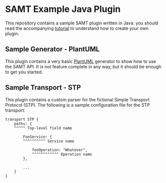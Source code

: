 # SAMT Example Java Plugin

This repository contains a sample SAMT plugin written in Java.
you should read the accompanying [tutorial](https://github.com/samtkit/core/wiki/Authoring-Generators) to understand how to create your own plugin.

## Sample Generator - PlantUML

This plugin contains a very basic [PlantUML](https://plantuml.com/) generator to show how to use the SAMT API.
It is not feature complete in any way, but it should be enough to get you started.

## Sample Transport - STP

This plugin contains a custom parser for the fictional Simple Transport Protocol (STP).
The following is a sample configuration file for the STP transport:

```
transport STP {
    paths: {
    ^^^^^ Top-level field name

        FooService: {
        ^^^^^^^^^^ Service name

            fooOperation: "Whatever",
            ^^^^^^^^^^^^ Operation name
        },

        ...
    }
}
```
